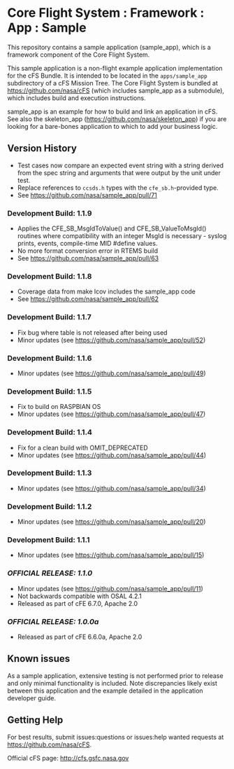# Core Flight System : Framework : App : Sample

This repository contains a sample application (sample_app), which is a framework component of the Core Flight System.

This sample application is a non-flight example application implementation for the cFS Bundle. It is intended to be located in the `apps/sample_app` subdirectory of a cFS Mission Tree. The Core Flight System is bundled at <https://github.com/nasa/cFS> (which includes sample_app as a submodule), which includes build and execution instructions.

sample_app is an example for how to build and link an application in cFS. See also the skeleton_app (<https://github.com/nasa/skeleton_app>) if you are looking for a bare-bones application to which to add your business logic.

## Version History

- Test cases now compare an expected event string with a string derived from the spec string and arguments that were output by the unit under test.
- Replace references to `ccsds.h` types with the `cfe_sb.h`-provided type. 
- See <https://github.com/nasa/sample_app/pull/71>

### Development Build: 1.1.9

- Applies the CFE_SB_MsgIdToValue() and CFE_SB_ValueToMsgId() routines where compatibility with an integer MsgId is necessary - syslog prints, events, compile-time MID #define values.
- No more format conversion error in RTEMS build
- See <https://github.com/nasa/sample_app/pull/63>

### Development Build: 1.1.8

- Coverage data from make lcov includes the sample_app code
- See <https://github.com/nasa/sample_app/pull/62>

### Development Build: 1.1.7

- Fix bug where table is not released after being used
- Minor updates (see <https://github.com/nasa/sample_app/pull/52>)

### Development Build: 1.1.6

- Minor updates (see <https://github.com/nasa/sample_app/pull/49>)

### Development Build: 1.1.5

- Fix to build on RASPBIAN OS
- Minor updates (see <https://github.com/nasa/sample_app/pull/47>)

### Development Build: 1.1.4

- Fix for a clean build with OMIT_DEPRECATED
- Minor updates (see <https://github.com/nasa/sample_app/pull/44>)

### Development Build: 1.1.3

- Minor updates (see <https://github.com/nasa/sample_app/pull/34>)

### Development Build: 1.1.2

- Minor updates (see <https://github.com/nasa/sample_app/pull/20>)

### Development Build: 1.1.1

- Minor updates (see <https://github.com/nasa/sample_app/pull/15>)

### _**OFFICIAL RELEASE: 1.1.0**_

- Minor updates (see <https://github.com/nasa/sample_app/pull/11>)
- Not backwards compatible with OSAL 4.2.1
- Released as part of cFE 6.7.0, Apache 2.0

### _**OFFICIAL RELEASE: 1.0.0a**_

- Released as part of cFE 6.6.0a, Apache 2.0

## Known issues

As a sample application, extensive testing is not performed prior to release and only minimal functionality is included. Note discrepancies likely exist between this application and the example detailed in the application developer guide.

## Getting Help

For best results, submit issues:questions or issues:help wanted requests at <https://github.com/nasa/cFS>.

Official cFS page: <http://cfs.gsfc.nasa.gov>
